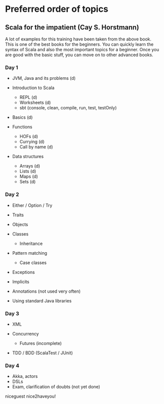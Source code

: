 # Preferred order of topics

## Scala for the impatient (Cay S. Horstmann)

A lot of examples for this training have been taken from the above book. This is one of the best books for the 
beginners. You can quickly learn the syntax of Scala and also the most important topics for a beginner. Once you
are good with the basic stuff, you can move on to other advanced books.

### Day 1

 - JVM, Java and its problems (d)
 
 - Introduction to Scala
   - REPL (d)
   - Worksheets (d)
   - sbt (console, clean, compile, run, test, testOnly)
   
 - Basics (d)
 
 - Functions
    - HOFs (d)
    - Currying (d)
    - Call by name (d)
    
 - Data structures
    - Arrays (d)
    - Lists (d)
    - Maps (d)
    - Sets (d)

### Day 2

 - Either / Option / Try
 
 - Traits
  
 - Objects
 
 - Classes
    - Inheritance
 
 - Pattern matching
    - Case classes
    
 - Exceptions
 - Implicits
 - Annotations (not used very often)
 - Using standard Java libraries

### Day 3

 - XML
 
 - Concurrency
    - Futures (incomplete)
 
 - TDD / BDD (ScalaTest / JUnit)

### Day 4

 - Akka, actors
 - DSLs
 - Exam, clarification of doubts (not yet done)
 
 niceguest
 nice2haveyou!